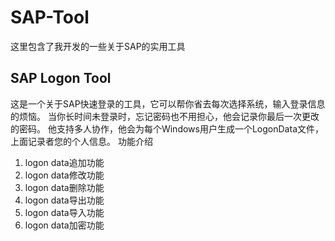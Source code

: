 # SAP-Tool
这里包含了我开发的一些关于SAP的实用工具

## SAP Logon Tool
这是一个关于SAP快速登录的工具，它可以帮你省去每次选择系统，输入登录信息的烦恼。
当你长时间未登录时，忘记密码也不用担心，他会记录你最后一次更改的密码。
他支持多人协作，他会为每个Windows用户生成一个LogonData文件，上面记录者您的个人信息。
功能介绍

1. logon data追加功能
2. logon data修改功能
3. logon data删除功能
4. logon data导出功能
5. logon data导入功能
6. logon data加密功能
